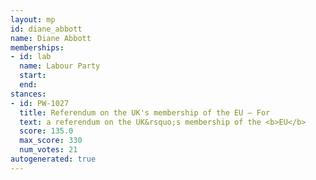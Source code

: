 ```yaml
---
layout: mp
id: diane_abbott
name: Diane Abbott
memberships:
- id: lab
  name: Labour Party
  start: 
  end: 
stances:
- id: PW-1027
  title: Referendum on the UK's membership of the EU — For
  text: a referendum on the UK&rsquo;s membership of the <b>EU</b>
  score: 135.0
  max_score: 330
  num_votes: 21
autogenerated: true
---
```

